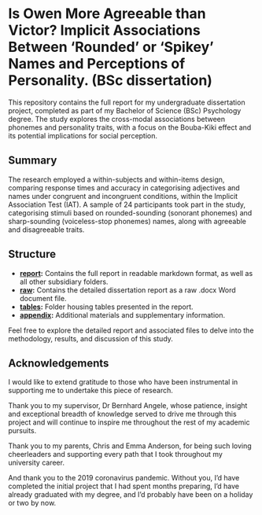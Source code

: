 # Is Owen More Agreeable than Victor? Implicit Associations Between ‘Rounded’ or ‘Spikey’ Names and Perceptions of Personality. (BSc dissertation)

This repository contains the full report for my undergraduate dissertation project, completed as part of my Bachelor of Science (BSc) Psychology degree. The study explores the cross-modal associations between phonemes and personality traits, with a focus on the Bouba-Kiki effect and its potential implications for social perception.

## Summary

The research employed a within-subjects and within-items design, comparing response times and accuracy in categorising adjectives and names under congruent and incongruent conditions, within the Implicit Association Test (IAT). A sample of 24 participants took part in the study, categorising stimuli based on rounded-sounding (sonorant phonemes) and sharp-sounding (voiceless-stop phonemes) names, along with agreeable and disagreeable traits.

## Structure

- **[report](https://github.com/oscar-anderson/IAT-names-and-traits/tree/main/report):** Contains the full report in readable markdown format, as well as all other subsidiary folders.
- **[raw](https://github.com/oscar-anderson/IAT-names-and-traits/tree/main/report/raw):** Contains the detailed dissertation report as a raw .docx Word document file.
- **[tables](https://github.com/oscar-anderson/IAT-names-and-traits/tree/main/report/tables):** Folder housing tables presented in the report.
- **[appendix](https://github.com/oscar-anderson/IAT-names-and-traits/tree/main/report/appendix):** Additional materials and supplementary information.

Feel free to explore the detailed report and associated files to delve into the methodology, results, and discussion of this study.

## Acknowledgements

I would like to extend gratitude to those who have been instrumental in supporting me to undertake this piece of research.

Thank you to my supervisor, Dr Bernhard Angele, whose patience, insight and exceptional breadth of knowledge served to drive me through this project and will continue to inspire me throughout the rest of my academic pursuits.

Thank you to my parents, Chris and Emma Anderson, for being such loving cheerleaders and supporting every path that I took throughout my university career.

And thank you to the 2019 coronavirus pandemic. Without you, I’d have completed the initial project that I had spent months preparing, I’d have already graduated with my degree, and I’d probably have been on a holiday or two by now.
